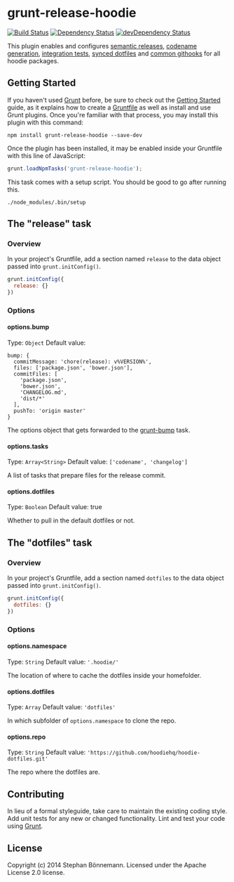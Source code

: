 # grunt-release-hoodie
[![Build Status](https://travis-ci.org/hoodiehq/grunt-release-hoodie.svg)](https://travis-ci.org/hoodiehq/grunt-release-hoodie)
[![Dependency Status](https://david-dm.org/hoodiehq/grunt-release-hoodie.svg)](https://david-dm.org/hoodiehq/grunt-release-hoodie)
[![devDependency Status](https://david-dm.org/hoodiehq/grunt-release-hoodie/dev-status.svg)](https://david-dm.org/hoodiehq/grunt-release-hoodie#info=devDependencies)

This plugin enables and configures [semantic releases](https://github.com/boennemann/grunt-semantic-release), [codename generation](tasks/codename.js), [integration tests](tasks/integration-test.js), [synced dotfiles](tasks/dotfiles.js) and [common githooks](tasks/githooks.js) for all hoodie packages.

## Getting Started
If you haven't used [Grunt](http://gruntjs.com/) before, be sure to check out the [Getting Started](http://gruntjs.com/getting-started) guide, as it explains how to create a [Gruntfile](http://gruntjs.com/sample-gruntfile) as well as install and use Grunt plugins. Once you're familiar with that process, you may install this plugin with this command:

```shell
npm install grunt-release-hoodie --save-dev
```

Once the plugin has been installed, it may be enabled inside your Gruntfile with this line of JavaScript:

```js
grunt.loadNpmTasks('grunt-release-hoodie');
```

This task comes with a setup script. You should be good to go after running this.

```shell
./node_modules/.bin/setup
```

## The "release" task

### Overview
In your project's Gruntfile, add a section named `release` to the data object passed into `grunt.initConfig()`.

```js
grunt.initConfig({
  release: {}
})
```

### Options

#### options.bump
Type: `Object`
Default value:
```
bump: {
  commitMessage: 'chore(release): v%VERSION%',
  files: ['package.json', 'bower.json'],
  commitFiles: [
    'package.json',
    'bower.json',
    'CHANGELOG.md',
    'dist/*'
  ],
  pushTo: 'origin master'
}
```

The options object that gets forwarded to the [grunt-bump](https://github.com/vojtajina/grunt-bump) task.

#### options.tasks
Type: `Array<String>`
Default value: `['codename', 'changelog']`

A list of tasks that prepare files for the release commit.

#### options.dotfiles
Type: `Boolean`
Default value: true

Whether to pull in the default dotfiles or not.

## The "dotfiles" task

### Overview
In your project's Gruntfile, add a section named `dotfiles` to the data object passed into `grunt.initConfig()`.

```js
grunt.initConfig({
  dotfiles: {}
})
```

### Options

#### options.namespace
Type: `String`
Default value: `'.hoodie/'`

The location of where to cache the dotfiles inside your homefolder.

#### options.dotfiles
Type: `Array`
Default value: `'dotfiles'`

In which subfolder of `options.namespace` to clone the repo.

#### options.repo
Type: `String`
Default value: `'https://github.com/hoodiehq/hoodie-dotfiles.git'`

The repo where the dotfiles are.

## Contributing
In lieu of a formal styleguide, take care to maintain the existing coding style. Add unit tests for any new or changed functionality. Lint and test your code using [Grunt](http://gruntjs.com/).

## License
Copyright (c) 2014 Stephan Bönnemann. Licensed under the Apache License 2.0 license.
